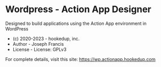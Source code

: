 # Wordpress - Action App Designer
Designed to build applications using the Action App environment in WordPress

* (c) 2020-2023 - hookedup, inc.
* Author - Joseph Francis
* License - License: GPLv3

For complete details, visit this site:
https://wp.actionapp.hookedup.com
